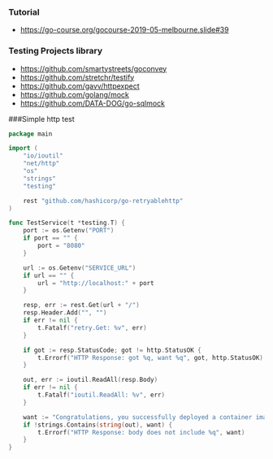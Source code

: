 ### Tutorial
* https://go-course.org/gocourse-2019-05-melbourne.slide#39

### Testing Projects library
* https://github.com/smartystreets/goconvey
* https://github.com/stretchr/testify
* https://github.com/gavv/httpexpect
* https://github.com/golang/mock
* https://github.com/DATA-DOG/go-sqlmock

###Simple http test
```go
package main

import (
	"io/ioutil"
	"net/http"
	"os"
	"strings"
	"testing"

	rest "github.com/hashicorp/go-retryablehttp"
)

func TestService(t *testing.T) {
	port := os.Getenv("PORT")
	if port == "" {
		port = "8080"
	}

	url := os.Getenv("SERVICE_URL")
	if url == "" {
		url = "http://localhost:" + port
	}

	resp, err := rest.Get(url + "/")
	resp.Header.Add("", "")
	if err != nil {
		t.Fatalf("retry.Get: %v", err)
	}

	if got := resp.StatusCode; got != http.StatusOK {
		t.Errorf("HTTP Response: got %q, want %q", got, http.StatusOK)
	}

	out, err := ioutil.ReadAll(resp.Body)
	if err != nil {
		t.Fatalf("ioutil.ReadAll: %v", err)
	}

	want := "Congratulations, you successfully deployed a container image to Cloud Run"
	if !strings.Contains(string(out), want) {
		t.Errorf("HTTP Response: body does not include %q", want)
	}
}

```
